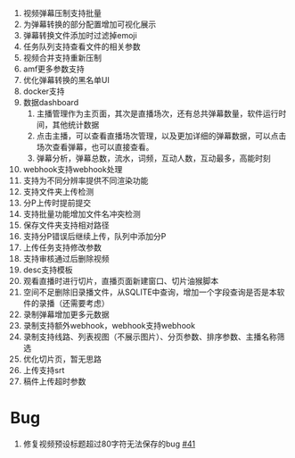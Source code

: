 1. 视频弹幕压制支持批量
   <!-- 3. 增加审核后发送弹幕统计功能 -->
   <!-- 5. srt ai翻译支持，支持ollama -->
2. 为弹幕转换的部分配置增加可视化展示
3. 弹幕转换文件添加时过滤掉emoji
4. 任务队列支持查看文件的相关参数
5. 视频合并支持重新压制
6. amf更多参数支持
7. 优化弹幕转换的黑名单UI
8. docker支持
9. 数据dashboard
   1. 主播管理作为主页面，其次是直播场次，还有总共弹幕数量，软件运行时间，其他统计数据
   2. 点击主播，可以查看直播场次管理，以及更加详细的弹幕数据，可以点击场次查看弹幕，也可以直接查看。
   3. 弹幕分析，弹幕总数，流水，词频，互动人数，互动最多，高能时刻
10. webhook支持webhook处理
11. 支持为不同分辨率提供不同渲染功能
12. 支持文件夹上传检测
13. 分P上传时提前提交
14. 支持批量功能增加文件名冲突检测
15. 保存文件夹支持相对路径
16. 支持分P错误后继续上传，队列中添加分P
17. 上传任务支持修改参数
18. 支持审核通过后删除视频
19. desc支持模板
20. 观看直播时进行切片，直播页面新建窗口、切片油猴脚本
21. 空间不足删除旧录播文件，从SQLITE中查询，增加一个字段查询是否是本软件的录播（还需要考虑）
22. 录制弹幕增加更多元数据
23. 录制支持额外webhook，webhook支持webhook
24. 录制支持线路、列表视图（不展示图片）、分页参数、排序参数、主播名称筛选
25. 优化切片页，暂无思路
26. 上传支持srt
27. 稿件上传超时参数

# Bug

1. 修复视频预设标题超过80字符无法保存的bug [#41](https://github.com/renmu123/biliLive-tools/issues/41)
